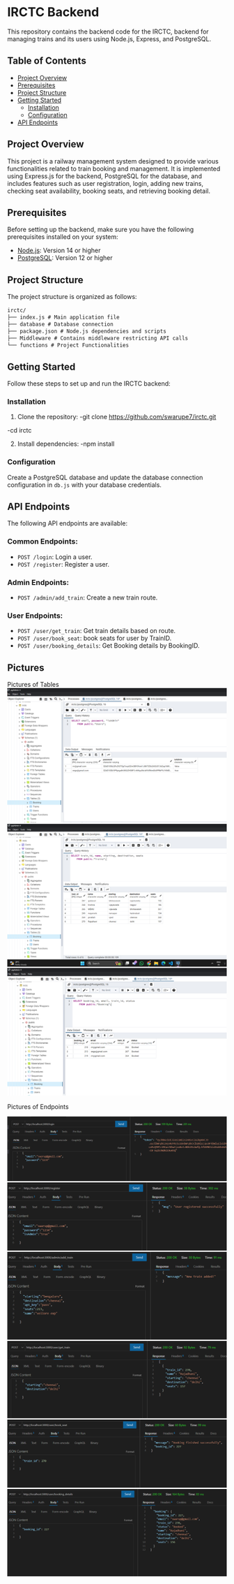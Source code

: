 # IRCTC Backend
This repository contains the backend code for the IRCTC, backend for managing trains and its users using Node.js, Express, and PostgreSQL.

## Table of Contents
- [Project Overview](#project-overview)
- [Prerequisites](#prerequisites)
- [Project Structure](#project-structure)
- [Getting Started](#getting-started)
  - [Installation](#installation)
  - [Configuration](#configuration)
- [API Endpoints](#api-endpoints)


## Project Overview
This project is a railway management system designed to provide various functionalities related to train booking and management. It is implemented using Express.js for the backend, PostgreSQL for the database, and includes features such as user registration, login, adding new trains, checking seat availability, booking seats, and retrieving booking detail.

## Prerequisites
Before setting up the backend, make sure you have the following prerequisites installed on your system:
- [Node.js](https://nodejs.org/): Version 14 or higher
- [PostgreSQL](https://www.postgresql.org/): Version 12 or higher

## Project Structure
The project structure is organized as follows:
```
irctc/
├── index.js # Main application file
├── database # Database connection 
├── package.json # Node.js dependencies and scripts
├── Middleware # Contains middleware restricting API calls
└── functions # Project Functionalities

```


## Getting Started
Follow these steps to set up and run the IRCTC backend:

### Installation
1. Clone the repository:
-git clone https://github.com/swarupe7/irctc.git

-cd irctc

2. Install dependencies:
-npm install

### Configuration
Create a PostgreSQL database and update the database connection configuration in `db.js` with your database credentials.


## API Endpoints
The following API endpoints are available:

### Common Endpoints:
- `POST /login`: Login a user.
- `POST /register`: Register a user.

### Admin Endpoints:
- `POST /admin/add_train`: Create a new train route.

### User Endpoints:
- `POST /user/get_train`: Get train details based on route.
- `POST /user/book_seat`: book seats for user by TrainID.
- `POST /user/booking_details`: Get Booking details by BookingID.

## Pictures
Pictures of Tables
![Users](./users.png)
![Trains](./trains.png)
![Booking](./ticket_booking.png)

Pictures of Endpoints

![Login](./T_login.png)
![Register](./T_register.png)
![adding Train](./T_adding_train.png)
![getting train details](./T_getting_train_details.png)
![Booking seat](./T_booking_seat.png)
![Getting Booking details](./T_booking_details.png)

